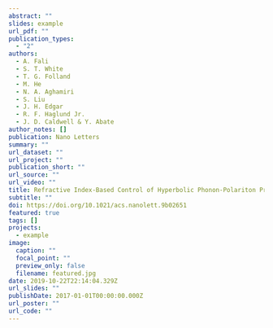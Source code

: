 ```yaml
---
abstract: ""
slides: example
url_pdf: ""
publication_types:
  - "2"
authors:
  - A. Fali
  - S. T. White
  - T. G. Folland
  - M. He
  - N. A. Aghamiri
  - S. Liu
  - J. H. Edgar
  - R. F. Haglund Jr.
  - J. D. Caldwell & Y. Abate
author_notes: []
publication: Nano Letters
summary: ""
url_dataset: ""
url_project: ""
publication_short: ""
url_source: ""
url_video: ""
title: Refractive Index-Based Control of Hyperbolic Phonon-Polariton Propagation
subtitle: ""
doi: https://doi.org/10.1021/acs.nanolett.9b02651
featured: true
tags: []
projects:
  - example
image:
  caption: ""
  focal_point: ""
  preview_only: false
  filename: featured.jpg
date: 2019-10-22T22:14:04.329Z
url_slides: ""
publishDate: 2017-01-01T00:00:00.000Z
url_poster: ""
url_code: ""
---
```

